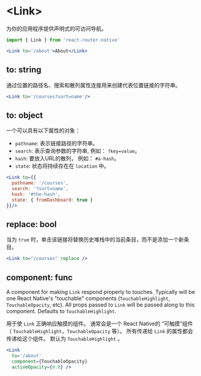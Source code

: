 # &lt;Link>

为你的应用程序提供声明式的可访问导航。

```jsx
import { Link } from 'react-router-native'

<Link to='/about'>About</Link>
```

## to: string

通过位置的路径名、搜索和散列属性连接用来创建代表位置链接的字符串。

```jsx
<Link to='/courses?sort=name'/>
```

## to: object

一个可以具有以下属性的对象：

- `pathname`: 表示链接路径的字符串。
- `search`: 表示查询参数的字符串, 例如： `?key=value`。
- `hash`: 要放入URL的散列， 例如： `#a-hash`。
- `state`: 状态将持续存在在 `location` 中。

```jsx
<Link to={{
  pathname: '/courses',
  search: '?sort=name',
  hash: '#the-hash',
  state: { fromDashboard: true }
}}/>
```

## replace: bool

当为 `true` 时，单击该链接将替换历史堆栈中的当前条目，而不是添加一个新条目。

```jsx
<Link to="/courses" replace />
```

## component: func

A component for making `Link` respond properly to touches. Typically will be one React Native's "touchable" components (`TouchableHighlight`, `TouchableOpacity`, etc). All props passed to `Link` will be passed along to this component. Defaults to `TouchableHighlight`.

用于使 `Link` 正确响应触摸的组件。 通常会是一个 React Native的 “可触摸”组件（ `TouchableHighlight`，`TouchableOpacity` 等）。 所有传递给 `Link` 的属性都会传递给这个组件。 默认为 `TouchableHighlight` 。

```jsx
<Link
  to='/about'
  component={TouchableOpacity}
  activeOpacity={0.8} />
```